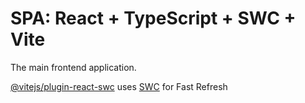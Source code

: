 # SPA: React + TypeScript + SWC + Vite

The main frontend application.

[@vitejs/plugin-react-swc](https://github.com/vitejs/vite-plugin-react-swc) uses [SWC](https://swc.rs/) for Fast Refresh